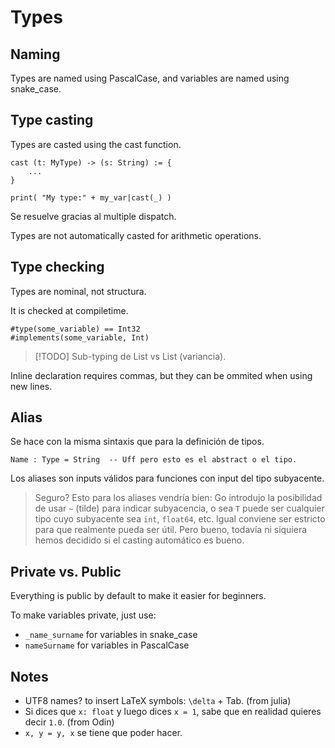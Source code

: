 # Types


## Naming

Types are named using PascalCase, and variables are named using snake_case.


## Type casting

Types are casted using the cast function.

```
cast (t: MyType) -> (s: String) := {
    ...
}

print( "My type:" + my_var|cast(_) )
```

Se resuelve gracias al multiple dispatch.

Types are not automatically casted for arithmetic operations. 


## Type checking

Types are nominal, not structura.


It is checked at compiletime.

```
#type(some_variable) == Int32
#implements(some_variable, Int)
```

> [!TODO]
> Sub-typing de List<User> vs List<Person> (variancia).

Inline declaration requires commas, but they can be ommited when using new lines.

## Alias

Se hace con la misma sintaxis que para la definición de tipos.

```
Name : Type = String  -- Uff pero esto es el abstract o el tipo.
```

Los aliases son inputs válidos para funciones con input del tipo subyacente.

> Seguro?
> Esto para los aliases vendría bien:
> Go introdujo la posibilidad de usar `~` (tilde) para indicar subyacencia, o sea `T` puede ser cualquier tipo cuyo subyacente sea `int`, `float64`, etc.
> Igual conviene ser estricto para que realmente pueda ser útil.
> Pero bueno, todavía ni siquiera hemos decidido si el casting automático es bueno.


## Private vs. Public

Everything is public by default to make it easier for beginners.

To make variables private, just use:
- `_name_surname` for variables in snake_case
- `nameSurname` for variables in PascalCase



## Notes

- UTF8 names? to insert LaTeX symbols: `\delta` + Tab. (from julia)
- Si dices que `x: float` y luego dices `x = 1`, sabe que en realidad quieres decir `1.0`. (from Odin)
- `x, y = y, x` se tiene que poder hacer.

